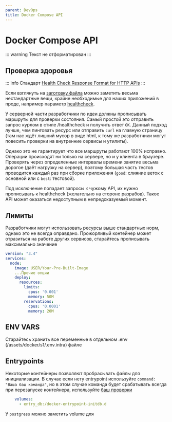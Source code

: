 ```yaml
---
parent: DevOps
title: Docker Compose API
---
```


# Docker Compose API

::: warning
Текст не отформатирован
:::

## Проверка здоровья

::: info
Стандарт [Health Check Response Format for HTTP APIs](https://inadarei.github.io/rfc-healthcheck/)
:::

Если взглянуть на [заготовку файла](/assets/docker/s1/docker-compose.yml) 
можно заметить весьма нестандартные вещи, крайне необходимые для наших приложений в проде, 
например параметр [healthcheck](https://dotsandbrackets.com/docker-health-check-ru/).

У серверной части разработчики по идеи должны прописывать маршруты для проверки состояния. Самый простой
это отправить запрос курлом в стиле /healthcheck и получить ответ `OK`.
Данный подход лучше, чем пинговать ресурс или отправить `curl` на главную страницу (там нас ждёт 
лишний мусор в виде html, к тому же разработчики могут повесить проверки на внутренние сервисы и 
утилиты).

Однако это не гарантирует что все маршруты работают 100% исправно. Операции происходят ни только на сервере, но и у клиента
в браузере. Проверять через определенные интервалы времени занятие весьма дорогое (даёт нагрузку на сервер), поэтому большая
часть тестов проводится каждый раз при сборке приложения (`good`: слияние веток с основной или с 
`best`: тестовой).

Под исключение попадает запросы к чужому API, их нужно прописывать к healthcheck (желательно на стороне разрабов). 
Такое API может оказаться недоступным
в непредсказуемый момент.

## Лимиты

Разработчики могут использовать ресурсы выше стандартных норм, однако это не всегда оправдано. Прожорливый контейнер
может отразиться на работе других сервисов, старайтесь прописывать максимально значение

```yaml
version: "3.4"
services:
  node:
    image: USER/Your-Pre-Built-Image
	...Прочие опции
    deploy:
      resources:
        limits:
          cpus: '0.001'
          memory: 50M
        reservations:
          cpus: '0.0001'
          memory: 20M
```

## ENV VARS

Старайтесь хранить все переменные в отдельном .env (/assets/docker/s1/.env.intra) файле


## Entrypoints

Некоторые контейнеры позволяют пробрасывать файлы для инициализации.
В случае если нету entrypoint используйте `command: "Ваша баш команда"`, но в этом случае 
команда будет срабатывать всегда при перезапуске контейнера, используйте [баш проверки](https://sentry.io/answers/determine-whether-a-file-exists-or-not-in-bash/)

```yaml
    volumes:
      - entry_db:/docker-entrypoint-initdb.d

```

У `postgress` можно заметить volume для